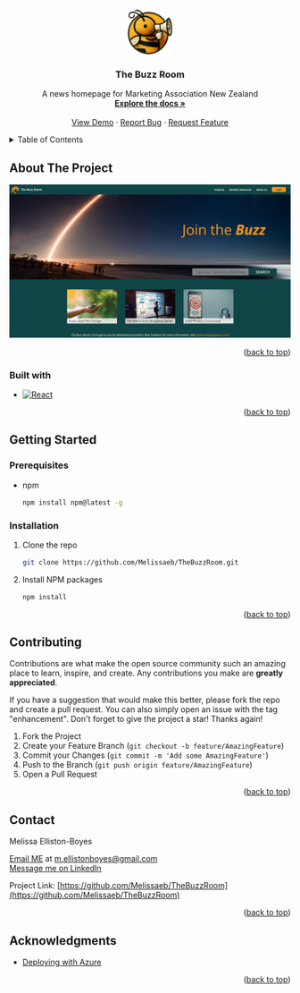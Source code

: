 <a name="readme-top"></a>

<!-- PROJECT LOGO -->
<br />
<div align="center">
  <a href="https://github.com/Melissaeb/TheBuzzRoom">
    <img src="/public/edited-bee-no-background.png" alt="Logo" width="80" height="80">
  </a>

<h3 align="center">The Buzz Room</h3>

  <p align="center">
    A news homepage for Marketing Association New Zealand
    <br />
    <a href="https://github.com/Melissaeb/TheBuzzRoom"><strong>Explore the docs »</strong></a>
    <br />
    <br />
    <a href="https://github.com/Melissaeb/TheBuzzRoom">View Demo</a>
    ·
    <a href="https://github.com/Melissaeb/TheBuzzRoom/issues/new?labels=bug&template=bug-report---.md">Report Bug</a>
    ·
    <a href="https://github.com/Melissaeb/TheBuzzRoom/issues/new?labels=enhancement&template=feature-request---.md">Request Feature</a>
  </p>
</div>

<!-- TABLE OF CONTENTS -->
<details>
  <summary>Table of Contents</summary>
  <ol>
    <li>
      <a href="#about-the-project">About The Project</a>
      <ul>
        <li><a href="#built-with">Built With</a></li>
      </ul>
    </li>
    <li>
      <a href="#getting-started">Getting Started</a>
      <ul>
        <li><a href="#prerequisites">Prerequisites</a></li>
        <li><a href="#installation">Installation</a></li>
      </ul>
    </li>
    <li><a href="#contact">Contact</a></li>
    <li><a href="#acknowledgments">Acknowledgments</a></li>
  </ol>
</details>

<!-- ABOUT THE PROJECT -->

## About The Project

[![Product Name Screen Shot][product-screenshot]](https://example.com)

<p align="right">(<a href="#readme-top">back to top</a>)</p>

### Built with

- [![React][React.js]][React-url]

<p align="right">(<a href="#readme-top">back to top</a>)</p>

<!-- GETTING STARTED -->

## Getting Started

### Prerequisites

- npm
  ```sh
  npm install npm@latest -g
  ```

### Installation

1. Clone the repo
   ```sh
   git clone https://github.com/Melissaeb/TheBuzzRoom.git
   ```
2. Install NPM packages
   ```sh
   npm install
   ```

<p align="right">(<a href="#readme-top">back to top</a>)</p>

<!-- CONTRIBUTING -->

## Contributing

Contributions are what make the open source community such an amazing place to learn, inspire, and create. Any contributions you make are **greatly appreciated**.

If you have a suggestion that would make this better, please fork the repo and create a pull request. You can also simply open an issue with the tag "enhancement".
Don't forget to give the project a star! Thanks again!

1. Fork the Project
2. Create your Feature Branch (`git checkout -b feature/AmazingFeature`)
3. Commit your Changes (`git commit -m 'Add some AmazingFeature'`)
4. Push to the Branch (`git push origin feature/AmazingFeature`)
5. Open a Pull Request

<p align="right">(<a href="#readme-top">back to top</a>)</p>

<!-- CONTACT -->

## Contact

Melissa Elliston-Boyes

[Email ME](m.ellistonboyes@gmail.com) at m.ellistonboyes@gmail.com
<br />
[Message me on LinkedIn](https://www.linkedin.com/in/melissa-elliston-boyes-158259301/)

Project Link: [https://github.com/Melissaeb/TheBuzzRoom](https://github.com/Melissaeb/TheBuzzRoom)

<p align="right">(<a href="#readme-top">back to top</a>)</p>

<!-- ACKNOWLEDGMENTS -->

## Acknowledgments

- [Deploying with Azure](https://stackoverflow.com/questions/77925590/deploy-vite-react-app-on-azure-webapp-service-or-any-alternative#:~:text=to%20deploy%20to%20Azure%20run,will%20create%20a%20dist%20folder.&text=Create%20a%20static%20web%20app,set%20app%20location%20to%20%2Fdist%20.)

<p align="right">(<a href="#readme-top">back to top</a>)</p>

<!-- MARKDOWN LINKS & IMAGES -->
<!-- https://www.markdownguide.org/basic-syntax/#reference-style-links -->

[linkedin-shield]: https://img.shields.io/badge/-LinkedIn-black.svg?style=for-the-badge&logo=linkedin&colorB=555
[linkedin-url]: https://www.linkedin.com/in/melissa-elliston-boyes-158259301/
[product-screenshot]: /src/assets/screenshot.PNG
[React.js]: https://img.shields.io/badge/React-20232A?style=for-the-badge&logo=react&logoColor=61DAFB
[React-url]: https://reactjs.org/
